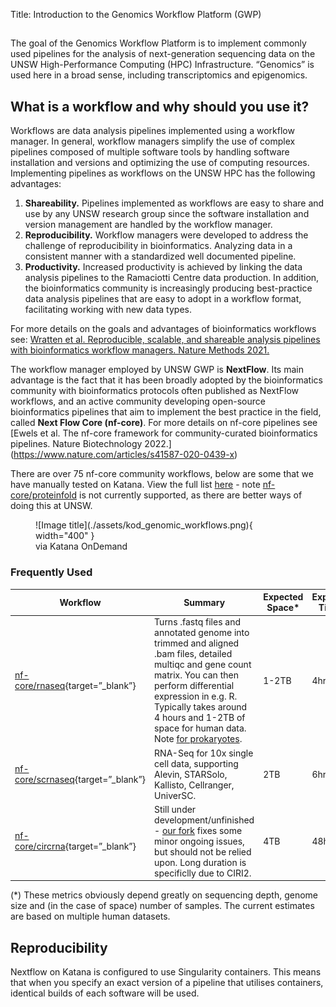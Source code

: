 Title: Introduction to the Genomics Workflow Platform (GWP) 

## 
The goal of the Genomics Workflow Platform is to implement commonly used pipelines for the analysis of next-generation sequencing data on the UNSW High-Performance Computing (HPC) Infrastructure. 
“Genomics” is used here in a broad sense, including transcriptomics and epigenomics.

## What is a workflow and why should you use it?
Workflows are data analysis pipelines implemented using a workflow manager. In general, workflow managers simplify the use of complex pipelines composed of multiple software tools by handling software installation and versions and optimizing the use of computing resources. Implementing pipelines as workflows on the UNSW HPC has the following advantages:

1.	**Shareability.** Pipelines implemented as workflows are easy to share and use by any UNSW research group since the software installation and version management are handled by the workflow manager.
2.	**Reproducibility.** Workflow managers were developed to address the challenge of reproducibility in bioinformatics. Analyzing data in a consistent manner with a standardized well documented pipeline. 
3.	**Productivity.** Increased productivity is achieved by linking the data analysis pipelines to the Ramaciotti Centre data production. In addition, the bioinformatics community is increasingly producing best-practice data analysis pipelines that are easy to adopt in a workflow format, facilitating working with new data types.

For more details on the goals and advantages of bioinformatics workflows see: [Wratten et al. Reproducible, scalable, and shareable analysis pipelines with bioinformatics workflow managers. Nature Methods 2021.](https://www.nature.com/articles/s41592-021-01254-9)
 
The workflow manager employed by UNSW GWP is **NextFlow**. Its main advantage is the fact that it has been broadly adopted by the bioinformatics community with bioinformatics protocols often published as NextFlow workflows, and an active community developing open-source bioinformatics pipelines that aim to implement the best practice in the field, called **Next Flow Core (nf-core)**.
For more details on nf-core pipelines see [Ewels et al. The nf-core framework for community-curated bioinformatics pipelines. Nature Biotechnology 2022.] (https://www.nature.com/articles/s41587-020-0439-x)  





There are over 75 nf-core community workflows, below are some that we have manually tested on Katana. View the full list [here](https://nf-co.re/pipelines) - note [nf-core/proteinfold](https://nf-co.re/proteinfold) is not currently supported, as there are better ways of doing this at UNSW.

<figure markdown>
![Image title](./assets/kod_genomic_workflows.png){ width="400" }
<figcaption>via Katana OnDemand</figcaption>
</figure>

### Frequently Used
| Workflow 	| Summary 	| Expected Space* 	| Expected Time* 	| Guide 	|
|---	|---	|---	|---	|---	|
| [nf-core/rnaseq](https://nf-co.re/rnaseq){target=”_blank”}	| Turns .fastq files and annotated genome into trimmed and aligned .bam files, detailed multiqc and gene count matrix. You can then perform differential expression in e.g. R. Typically takes around 4 hours and 1-2TB of space for human data. Note [for prokaryotes]( https://nf-co.re/rnaseq/3.12.0/usage#prokaryotic-genome-annotations ). 	| 1-2TB 	| 4hr 	| [Bulk Rna-Seq](./Guides/RNA-Seq/bulk.md) 	|
| [nf-core/scrnaseq](https://nf-co.re/scrnaseq){target=”_blank”} 	| RNA-Seq for 10x single cell data, supporting Alevin, STARSolo, Kallisto, Cellranger, UniverSC. 	| 2TB 	| 6hr 	|  [Single-Cell Rna-Seq](./Guides/RNA-Seq/single_cell.md)	|
| [nf-core/circrna](https://nf-co.re/circrna){target=”_blank”} 	| Still under development/unfinished - [our fork](https://github.com/WalshKieran/circrna/tree/dev) fixes some minor ongoing issues, but should not be relied upon. Long duration is specificlly due to CIRI2.	| 4TB 	| 48hr 	| [Circular Rna-Seq](./Guides/RNA-Seq/circular.md)	|

(*) These metrics obviously depend greatly on sequencing depth, genome size and (in the case of space) number of samples. The current estimates are based on multiple human datasets.

## Reproducibility

Nextflow on Katana is configured to use Singularity containers. This means that when you specify an exact version of a pipeline that utilises containers, identical builds of each software will be used.

